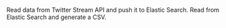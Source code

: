 Read data from Twitter Stream API and push it to Elastic Search. Read from Elastic Search and generate a CSV.